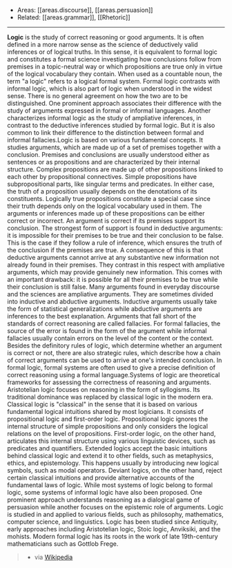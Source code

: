 
- Areas: [[areas.discourse]], [[areas.persuasion]]
- Related: [[areas.grammar]], [[Rhetoric]]

---

**Logic** is the study of correct reasoning or good arguments. It is often defined in a more narrow sense as the science of deductively valid inferences or of logical truths. In this sense, it is equivalent to formal logic and constitutes a formal science investigating how conclusions follow from premises in a topic-neutral way or which propositions are true only in virtue of the logical vocabulary they contain. When used as a countable noun, the term "a logic" refers to a logical formal system. Formal logic contrasts with informal logic, which is also part of logic when understood in the widest sense. There is no general agreement on how the two are to be distinguished. One prominent approach associates their difference with the study of arguments expressed in formal or informal languages. Another characterizes informal logic as the study of ampliative inferences, in contrast to the deductive inferences studied by formal logic. But it is also common to link their difference to the distinction between formal and informal fallacies.Logic is based on various fundamental concepts. It studies arguments, which are made up of a set of premises together with a conclusion. Premises and conclusions are usually understood either as sentences or as propositions and are characterized by their internal structure. Complex propositions are made up of other propositions linked to each other by propositional connectives. Simple propositions have subpropositional parts, like singular terms and predicates. In either case, the truth of a proposition usually depends on the denotations of its constituents. Logically true propositions constitute a special case since their truth depends only on the logical vocabulary used in them. The arguments or inferences made up of these propositions can be either correct or incorrect. An argument is correct if its premises support its conclusion. The strongest form of support is found in deductive arguments: it is impossible for their premises to be true and their conclusion to be false. This is the case if they follow a rule of inference, which ensures the truth of the conclusion if the premises are true. A consequence of this is that deductive arguments cannot arrive at any substantive new information not already found in their premises. They contrast in this respect with ampliative arguments, which may provide genuinely new information. This comes with an important drawback: it is possible for all their premises to be true while their conclusion is still false. Many arguments found in everyday discourse and the sciences are ampliative arguments. They are sometimes divided into inductive and abductive arguments. Inductive arguments usually take the form of statistical generalizations while abductive arguments are inferences to the best explanation. Arguments that fall short of the standards of correct reasoning are called fallacies. For formal fallacies, the source of the error is found in the form of the argument while informal fallacies usually contain errors on the level of the content or the context. Besides the definitory rules of logic, which determine whether an argument is correct or not, there are also strategic rules, which describe how a chain of correct arguments can be used to arrive at one's intended conclusion. In formal logic, formal systems are often used to give a precise definition of correct reasoning using a formal language.Systems of logic are theoretical frameworks for assessing the correctness of reasoning and arguments. Aristotelian logic focuses on reasoning in the form of syllogisms. Its traditional dominance was replaced by classical logic in the modern era. Classical logic is "classical" in the sense that it is based on various fundamental logical intuitions shared by most logicians. It consists of propositional logic and first-order logic. Propositional logic ignores the internal structure of simple propositions and only considers the logical relations on the level of propositions. First-order logic, on the other hand, articulates this internal structure using various linguistic devices, such as predicates and quantifiers. Extended logics accept the basic intuitions behind classical logic and extend it to other fields, such as metaphysics, ethics, and epistemology. This happens usually by introducing new logical symbols, such as modal operators. Deviant logics, on the other hand, reject certain classical intuitions and provide alternative accounts of the fundamental laws of logic. While most systems of logic belong to formal logic, some systems of informal logic have also been proposed. One prominent approach understands reasoning as a dialogical game of persuasion while another focuses on the epistemic role of arguments. Logic is studied in and applied to various fields, such as philosophy, mathematics, computer science, and linguistics. Logic has been studied since Antiquity, early approaches including Aristotelian logic, Stoic logic, Anviksiki, and the mohists. Modern formal logic has its roots in the work of late 19th-century mathematicians such as Gottlob Frege.

> - via [Wikipedia](https://en.wikipedia.org/wiki/Logic)
